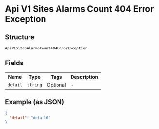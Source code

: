 
# Api V1 Sites Alarms Count 404 Error Exception

## Structure

`ApiV1SitesAlarmsCount404ErrorException`

## Fields

| Name | Type | Tags | Description |
|  --- | --- | --- | --- |
| `detail` | `string` | Optional | - |

## Example (as JSON)

```json
{
  "detail": "detail6"
}
```


